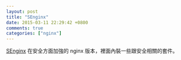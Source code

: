 ```yaml
---
layout: post
title: "SEnginx"
date: 2015-03-11 22:29:42 +0800
comments: true
categories: ["nginx"]
---
```


<!-- more -->

[SEnginx] 在安全方面加強的 nginx 版本，裡面內裝一些跟安全相關的套件。

[SEnginx]:https://github.com/NeusoftSecurity/SEnginx